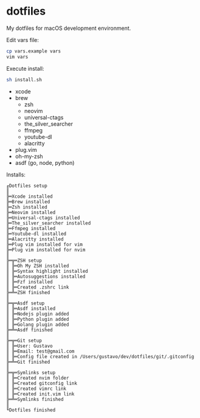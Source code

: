 # dotfiles

My dotfiles for macOS development environment.

Edit vars file:
```sh
cp vars.example vars
vim vars
```

Execute install:
```sh
sh install.sh
```

- xcode
- brew
    - zsh
    - neovim
    - universal-ctags
    - the_silver_searcher
    - ffmpeg
    - youtube-dl
    - alacritty
- plug.vim
- oh-my-zsh
- asdf (go, node, python)

Installs:
```
╓Dotfiles setup
║
╠═Xcode installed
╠═Brew installed
╠═Zsh installed
╠═Neovim installed
╠═Universal-ctags installed
╠═The_silver_searcher installed
╠═Ffmpeg installed
╠═Youtube-dl installed
╠═Alacritty installed
╠═Plug vim installed for vim
╠═Plug vim installed for nvim
║
╠═╦═ZSH setup
║ ╠═Oh My ZSH installed
║ ╠═Syntax highlight installed
║ ╠═Autosuggestions installed
║ ╠═Fzf installed
║ ╠═Created .zshrc link
╠═╩═ZSH finished
║
╠═╦═Asdf setup
║ ╠═Asdf installed
║ ╠═Nodejs plugin added
║ ╠═Python plugin added
║ ╠═Golang plugin added
╠═╩═Asdf finished
║
╠═╦═Git setup
║ ╠═User: Gustavo
║ ╠═Email: test@gmail.com
║ ╠═Config file created in /Users/gustavo/dev/dotfiles/git/.gitconfig
╠═╩═Git finished
║
╠═╦═Symlinks setup
║ ╠═Created nvim folder
║ ╠═Created gitconfig link
║ ╠═Created vimrc link
║ ╠═Created init.vim link
╠═╩═Symlinks finished
║
╙Dotfiles finished
```
